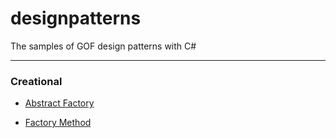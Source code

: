 # designpatterns
The samples of GOF design patterns with C#


----
### Creational

* [Abstract Factory](https://github.com/halukaksoy/designpatterns/tree/master/AbstractFactory)

* [Factory Method](https://github.com/halukaksoy/designpatterns/tree/master/FactoryMethod)
